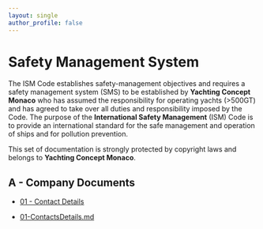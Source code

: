 ```yaml
---
layout: single
author_profile: false
---
```






# Safety Management System

The ISM Code establishes safety-management objectives and requires a safety management system (SMS) to be established by **Yachting Concept Monaco** who has assumed the responsibility for operating yachts (>500GT) and has agreed to take over all duties and responsibility imposed by the Code. The purpose of the **International Safety Management** (ISM) Code is to provide an international standard for the safe management and operation of ships and for pollution prevention. 

This set of documentation is strongly protected by copyright laws and belongs to **Yachting Concept Monaco**.

## A - Company Documents

- [01 - Contact Details](/_pages/A-CompanyDocuments/01-ContactDetails)

- [01-ContactsDetails.md](_pages/A-CompanyDocuments/01-ContactsDetails.md) 